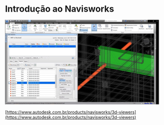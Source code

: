 # Introdução ao Navisworks

![navis](./figs/what-is-navisworks-large-1280x706.jpg)

[https://www.autodesk.com.br/products/navisworks/3d-viewers](https://www.autodesk.com.br/products/navisworks/3d-viewers)